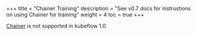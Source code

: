 +++
title = "Chainer Training"
description = "See v0.7 docs for instrustions on using Chainer for training"
weight = 4
toc = true
+++

[Chainer](https://github.com/kubeflow/chainer-operator) is not supported in kubeflow 1.0

